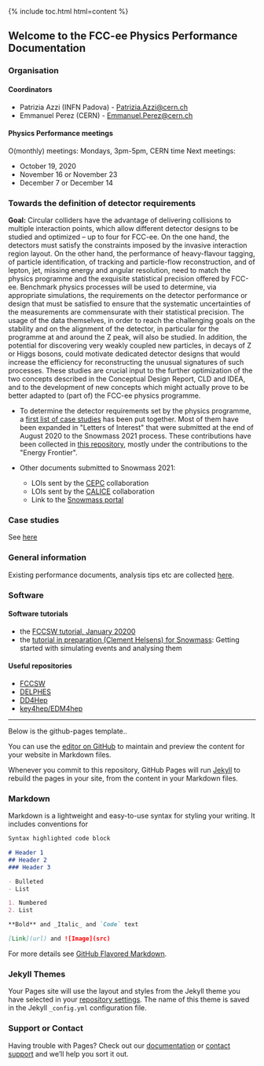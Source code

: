 {% include toc.html html=content %}

## Welcome to the FCC-ee Physics Performance Documentation

### Organisation

#### Coordinators
- Patrizia Azzi (INFN Padova) - Patrizia.Azzi@cern.ch
- Emmanuel Perez (CERN) - Emmanuel.Perez@cern.ch

#### Physics Performance meetings

O(monthly) meetings: Mondays, 3pm-5pm, CERN time
Next meetings:
- October 19, 2020
- November 16 or November 23
- December 7 or December 14

### Towards the definition of detector requirements

**Goal:** Circular colliders have the advantage of delivering collisions to multiple interaction points, which allow different detector designs to be studied and optimized – up to four for FCC-ee. On the one hand, the detectors must satisfy the constraints imposed by the invasive interaction region layout. On the other hand, the performance of heavy-flavour tagging, of particle identification, of tracking and particle-flow reconstruction, and of lepton, jet, missing energy and angular resolution, need to match the physics programme and the exquisite statistical precision offered by FCC-ee. Benchmark physics processes will be used to determine, via appropriate simulations, the requirements on the detector performance or design that must be satisfied to ensure that the systematic uncertainties of the measurements are commensurate with their statistical precision. The usage of the data themselves, in order to reach the challenging goals on the stability and on the alignment of the detector, in particular for the programme at and around the Z peak, will also be studied. In addition, the potential for discovering very weakly coupled new particles, in decays of Z or Higgs bosons, could motivate dedicated detector designs that would increase the efficiency for reconstructing the unusual signatures of such processes. These studies are crucial input to the further optimization of the two concepts described in the Conceptual Design Report, CLD and IDEA, and to the development of new concepts which might actually prove to be better adapted to (part of) the FCC-ee physics programme.

- To determine the detector requirements set by the physics programme, a [first list of case studies](https://indico.cern.ch/event/951830/contributions/4000220/attachments/2095812/3522643/SNOWMASS21-EF0-NF0-RF0-TF0-IF0-CompF0-017.pdf)  has been put together. Most of them have been expanded in "Letters of Interest" that were submitted at the end of August 2020 to the Snowmass 2021 process. These contributions have been collected in [this repository](https://indico.cern.ch/event/951830/), mostly under the contributions to the "Energy Frontier".

- Other documents submitted to Snowmass 2021:
    - LOIs sent by the [CEPC](https://indico.ihep.ac.cn/event/12410/) collaboration
    - LOIs sent by the [CALICE](https://agenda.linearcollider.org/event/8647/) collaboration
    - Link to the [Snowmass portal](https://snowmass21.org)

### Case studies
See [here](https://EmanuelPerez.github.io/FCCeePhysPerf/case-studies)

### General information
Existing performance documents, analysis tips etc are collected [here](https://EmanuelPerez.github.io/FCCeePhysPerf/General).
 
### Software

#### Software tutorials

- the [FCCSW tutorial, January 20200](https://hep-fcc.github.io/fcc-tutorials/index.html)  
- the [tutorial in preparation (Clement Helsens) for Snowmass](https://github.com/clementhelsens/fcc-tutorials/blob/master/FCCsnowmass.md): Getting started with simulating events and analysing them

#### Useful repositories
- [FCCSW](https://github.com/HEP-FCC/FCCSW)
- [DELPHES]( https://github.com/delphes/delphes)
- [DD4Hep](https://github.com/AIDASoft/DD4hep)
- [key4hep/EDM4hep](https://github.com/key4hep/EDM4hep)



----------------------------------------------------
Below is the github-pages template..


You can use the [editor on GitHub](https://github.com/EmanuelPerez/FCCeePhysicsPerformance/edit/gh-pages/index.md) to maintain and preview the content for your website in Markdown files.

Whenever you commit to this repository, GitHub Pages will run [Jekyll](https://jekyllrb.com/) to rebuild the pages in your site, from the content in your Markdown files.

### Markdown

Markdown is a lightweight and easy-to-use syntax for styling your writing. It includes conventions for

```markdown
Syntax highlighted code block

# Header 1
## Header 2
### Header 3

- Bulleted
- List

1. Numbered
2. List

**Bold** and _Italic_ and `Code` text

[Link](url) and ![Image](src)
```

For more details see [GitHub Flavored Markdown](https://guides.github.com/features/mastering-markdown/).

### Jekyll Themes

Your Pages site will use the layout and styles from the Jekyll theme you have selected in your [repository settings](https://github.com/EmanuelPerez/FCCeePhysicsPerformance/settings). The name of this theme is saved in the Jekyll `_config.yml` configuration file.

### Support or Contact

Having trouble with Pages? Check out our [documentation](https://docs.github.com/categories/github-pages-basics/) or [contact support](https://github.com/contact) and we’ll help you sort it out.
